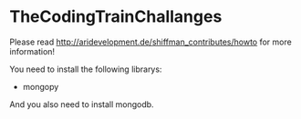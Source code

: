 # TheCodingTrainChallanges

Please read http://aridevelopment.de/shiffman_contributes/howto for more information!

You need to install the following librarys:
- mongopy

And you also need to install mongodb.
